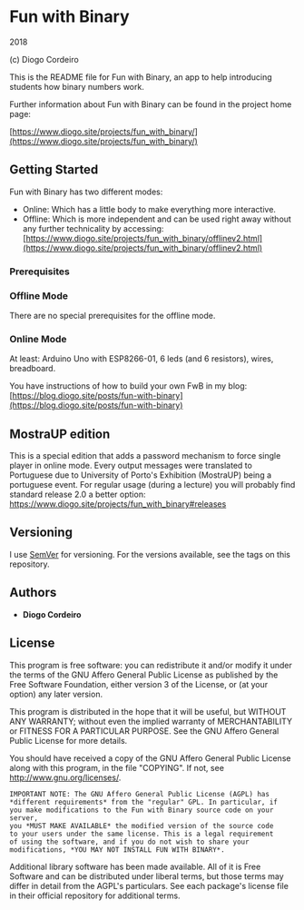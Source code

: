 # Fun with Binary
2018

(c) Diogo Cordeiro

This is the README file for Fun with Binary, an app to help introducing students how binary numbers work.

Further information about Fun with Binary can be found in the project home page:

[https://www.diogo.site/projects/fun_with_binary/](https://www.diogo.site/projects/fun_with_binary/)

## Getting Started

Fun with Binary has two different modes:
- Online: Which has a little body to make everything more interactive.
- Offline: Which is more independent and can be used right away without any further technicality by accessing: [https://www.diogo.site/projects/fun_with_binary/offlinev2.html](https://www.diogo.site/projects/fun_with_binary/offlinev2.html)

### Prerequisites

### Offline Mode

There are no special prerequisites for the offline mode.

### Online Mode

At least: Arduino Uno with ESP8266-01, 6 leds (and 6 resistors), wires, breadboard.

You have instructions of how to build your own FwB in my blog: [https://blog.diogo.site/posts/fun-with-binary](https://blog.diogo.site/posts/fun-with-binary)

## MostraUP edition
This is a special edition that adds a password mechanism to force single player 
in online mode.
Every output messages were translated to Portuguese due to
University of Porto's Exhibition (MostraUP) being a portuguese event.
For regular usage (during a lecture) you will probably find standard release 2.0
a better option: https://www.diogo.site/projects/fun_with_binary#releases

## Versioning

I use [SemVer](http://semver.org/) for versioning. For the versions available, see the tags on this repository.

## Authors

* **Diogo Cordeiro**

## License

This program is free software: you can redistribute it and/or modify
it under the terms of the GNU Affero General Public License as
published by the Free Software Foundation, either version 3 of the
License, or (at your option) any later version.

This program is distributed in the hope that it will be useful, but
WITHOUT ANY WARRANTY; without even the implied warranty of
MERCHANTABILITY or FITNESS FOR A PARTICULAR PURPOSE.  See the GNU
Affero General Public License for more details.

You should have received a copy of the GNU Affero General Public
License along with this program, in the file "COPYING".  If not, see
<http://www.gnu.org/licenses/>.

    IMPORTANT NOTE: The GNU Affero General Public License (AGPL) has
    *different requirements* from the "regular" GPL. In particular, if
    you make modifications to the Fun with Binary source code on your server,
    you *MUST MAKE AVAILABLE* the modified version of the source code
    to your users under the same license. This is a legal requirement
    of using the software, and if you do not wish to share your
    modifications, *YOU MAY NOT INSTALL FUN WITH BINARY*.

Additional library software has been made available. All of it is Free Software
and can be distributed under liberal terms, but those terms may differ in detail
from the AGPL's particulars. See each package's license file in their official
repository for additional terms.
